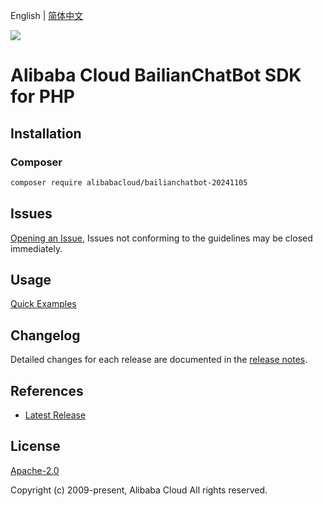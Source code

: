 English | [简体中文](README-CN.md)

![](https://aliyunsdk-pages.alicdn.com/icons/AlibabaCloud.svg)

# Alibaba Cloud BailianChatBot SDK for PHP

## Installation

### Composer

```bash
composer require alibabacloud/bailianchatbot-20241105
```

## Issues

[Opening an Issue](https://github.com/aliyun/alibabacloud-php-sdk/issues/new), Issues not conforming to the guidelines may be closed immediately.

## Usage

[Quick Examples](https://github.com/aliyun/alibabacloud-php-sdk/blob/master/docs/0-Examples-EN.md#quick-examples)

## Changelog

Detailed changes for each release are documented in the [release notes](./ChangeLog.txt).

## References

* [Latest Release](https://github.com/aliyun/alibabacloud-php-sdk/)

## License

[Apache-2.0](http://www.apache.org/licenses/LICENSE-2.0)

Copyright (c) 2009-present, Alibaba Cloud All rights reserved.
